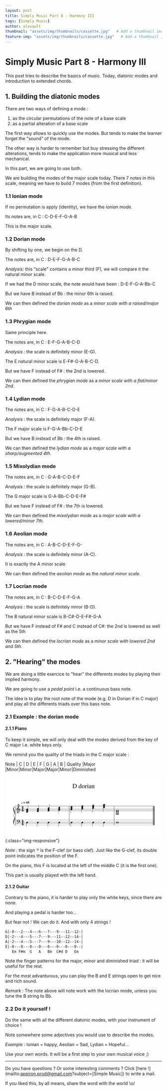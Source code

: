 ```yaml
---
layout: post
title: Simply Music Part 8 - Harmony III
tags: [Simply Music]
author: alavault
thumbnail: "assets/img/thumbnails/cassette.jpg"   # Add a thumbnail image on blog view
feature-img: "assets/img/thumbnails/cassette.jpg"   # Add a thumbnail image on blog view
---
```


# Simply Music Part 8 - Harmony III

This post tries to describe the basics of music. Today, diatonic modes and introduction to extended chords.

## 1. Building the diatonic modes

There are two ways of defining a mode : 
1. as the circular permutations of the note of a base scale
2. as a partial alteration of a base scale

The first way allows to quickly use the modes. But tends to make the learner forget the "sound" of the mode.

The other way is harder to remember but buy stressing the different alterations, tends to make the application more musical and less mechanical.

In this part, we are going to use both.

We are building the modes of the major scale today. There 7 notes in this scale, meaning we have to build 7 modes (from the first definition).

### 1.1 Ionian mode

If no permutation is apply (identity), we have the *ionian mode*.

Its notes are, in C : C-D-E-F-G-A-B

This is the major scale.

### 1.2 Dorian mode

By shifting by one, we begin on the D.

The notes are, in C : D-E-F-G-A-B-C

*Analysis:* this "scale" contains a minor third (F), we will compare it the natural minor scale.

If we had the D minor scale, the note would have been : D-E-F-G-A-Bb-C

But we have B instead of Bb : the minor 6th is raised.

We can then defined the *dorian mode* as a *minor scale with a raised/major 6th*

### 1.3 Phrygian mode

Same principle here.

The notes are, in C : E-F-G-A-B-C-D

*Analysis :* the scale is definitely minor (E-G).

The E natural minor scale is E-F#-G-A-B-C-D.

But we have F instead of F# : the 2nd is lowered.

We can then defined the *phrygian mode* as a *minor scale with a flat/minor 2nd*.

### 1.4 Lydian mode

The notes are, in C : F-G-A-B-C-D-E

*Analysis :* the scale is definitely major (F-A).

The F major scale is F-G-A-Bb-C-D-E

But we have B instead of Bb : the 4th is raised.

We can then defined the *lydian mode* as a *major scale with a sharp/augmented 4th*.

### 1.5 Mixolydian mode

The notes are, in C : G-A-B-C-D-E-F

*Analysis :* the scale is definitely major (G-B).

The G major scale is G-A-Bb-C-D-E-F#

But we have F instead of F# : the 7th is lowered.

We can then defined the *mixolydian mode* as a *major scale with a lowered/minor 7th*.

### 1.6 Aeolian mode

The notes are, in C : A-B-C-D-E-F-G-

*Analysis :* the scale is definitely minor (A-C).

It is exactly the A minor scale

We can then defined the *aeolian mode* as the *natural minor scale*.

### 1.7 Locrian mode

The notes are, in C : B-C-D-E-F-G-A

*Analysis :* the scale is definitely minor (B-D).

The B natural minor scale is B-C#-D-E-F#-G-A

But we have F instead of F# and C instead of C#: the 2nd is lowered as well as the 5th

We can then defined the *locrian mode* as a *minor scale with lowered 2nd and 5th*.



## 2. "Hearing" the modes

We are doing a little exercice to "hear" the differents modes by playing their implied harmony.

We are going to use a *pedal point* i.e. a continuous bass note.

The idea is to play the root note of the mode (e.g. D in Dorian if in C major) and play all the differents triads over this bass note.

### 2.1 Example : the dorian mode

#### 2.1.1 Piano

To keep it simple, we will only deal with the modes derived from the key of C major i.e. white keys only.

We remind you the quality of the triads in the C major scale :

Note | C | D | E | F | G | A | B |
Quality |Major |Minor|Minor|Major|Major|Minor|Diminished

![piano_dorian](/assets/img/posts/D-dorian.png){:class="img-responsive"}

*Note :* the sign 𝄢 is the F-clef (or bass clef). Just like the G-clef, its double point indicates the position of the F.

On the piano, this F is located at the left of the middle C (it is the first one).

This part is usually played with the left hand.


#### 2.1.2 Guitar

Contrary to the piano, it is harder to play only the white keys, since there are none.

And playing a pedal is harder too...

But fear not ! We can do it. And with only 4 strings !

```
G|-0---2---4---6---7---9---11--12-|
D|-2---4---5---7---9---11--12--14-|
A|-2---4---5---7---9---10--12--14-|
E|-0---0---0---0---0---0---0---0--|
   Em F#m  G   A   Bm  C#d D   Em

```

Note the finger patterns for the major, minor and diminished triad : it will be useful for the rest.

For the most advanturous, you can play the B and E strings open to get nice and rich sound. 

*Remark :* The note above will note work with the locrian mode, unless you tune the B string to Bb.

### 2.2 Do it yourself !

Do the same with all the different diatonic modes, with your instrument of choice !

Note somewhere some adjectives you would use to describe the modes.

*Example :* Ionian = happy, Aeolian = Sad, Lydian = Hopeful...

Use your own words. It will be a first step to your own musical voice ;)

---

Do you have questions ? Or some interesting comments ? Click [here !](mailto:apeiron.prod@gmail.com?subject=[Simple Music]) to write a mail.

If you liked this, by all means, share the word with the world \o/


